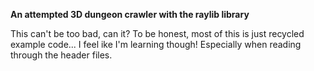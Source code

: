 **An attempted 3D dungeon crawler with the raylib library**

This can't be too bad, can it?
To be honest, most of this is just recycled example code...
I feel ike I'm learning though! Especially when reading through the header files.
